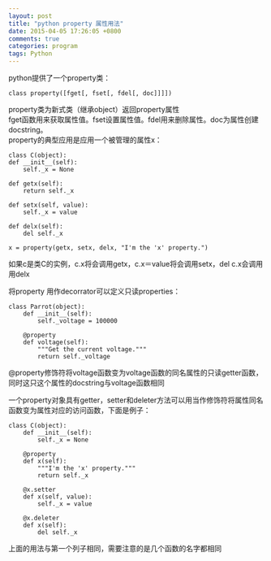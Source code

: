 ```yaml
---
layout: post
title: "python property 属性用法"
date: 2015-04-05 17:26:05 +0800
comments: true
categories: program 
tags: Python
---
```

python提供了一个property类：

	class property([fget[, fset[, fdel[, doc]]]])

property类为新式类（继承object）返回property属性  
fget函数用来获取属性值。fset设置属性值。fdel用来删除属性。doc为属性创建docstring。  
property的典型应用是应用一个被管理的属性x：  
	
	class C(object):
    def __init__(self):
        self._x = None

    def getx(self):
        return self._x

    def setx(self, value):
        self._x = value

    def delx(self):
        del self._x

    x = property(getx, setx, delx, "I'm the 'x' property.")

如果c是类C的实例，c.x将会调用getx，c.x＝value将会调用setx，del c.x会调用用delx  


将property 用作decorrator可以定义只读properties：

	class Parrot(object):
    	def __init__(self):
        	self._voltage = 100000

    	@property
    	def voltage(self):
        	"""Get the current voltage."""
        	return self._voltage
        	
@property修饰符将voltage函数变为voltage函数的同名属性的只读getter函数，同时这只这个属性的docstring与voltage函数相同

一个property对象具有getter，setter和deleter方法可以用当作修饰符将属性同名函数变为属性对应的访问函数，下面是例子：  
	
	class C(object):
    	def __init__(self):
        	self._x = None

	    @property
    	def x(self):
        	"""I'm the 'x' property."""
        	return self._x
		
		@x.setter
    	def x(self, value):
        	self._x = value

	    @x.deleter
    	def x(self):
        	del self._x
        	
上面的用法与第一个列子相同，需要注意的是几个函数的名字都相同


